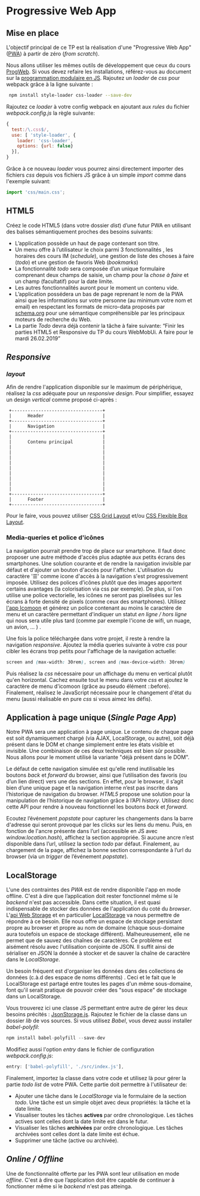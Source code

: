 # Progressive Web App 

## Mise en place

L'objectif principal de ce TP est la réalisation d'une "Progressive Web App" ([PWA](https://fr.wikipedia.org/wiki/Progressive_web_app)) à partir de zéro (*from scratch*).

Nous allons utiliser les mêmes outils de développement que ceux du cours [
ProgWeb](https://chabloz.eu/progweb). Si vous devez refaire les installations, référez-vous au document sur la [programmation modulaire en JS](../progweb/module_base.md). Rajoutez un *loader* de *css* pour webpack grâce à la ligne suivante :
```bash
 npm install style-loader css-loader --save-dev
```
Rajoutez ce *loader* à votre config webpack en  ajoutant  aux *rules*  du fichier *webpack.config.js* la règle suivante:

```js
{ 
  test:/\.css$/,
  use: [ 'style-loader', {
    loader: 'css-loader',
    options: {url: false} 
  }],        
}      
```

Grâce à ce nouveau *loader* vous pourrez ainsi directement importer des fichiers *css* depuis vos fichiers JS grâce à un simple *import* comme dans l'exemple suivant:

```js
import 'css/main.css';
```

## HTML5

Créez le code HTML5 (dans votre dossier *dist*) d’une futur  PWA  en utilisant des balises sémantiquement proches des besoins suivants:

-   L’application possède un haut de page contenant son titre.
-   Un menu offre à l’utilisateur le choix parmi 3 fonctionnalités , les horaires des cours IM (*schedule*), une gestion de liste des choses à faire (*todo*) et une gestion de favoris Web (*bookmarks*) 
-   La fonctionnalité *todo* sera composée d’un unique formulaire comprenant deux champs de saisie, un champ pour la  *chose à faire*  et un champ (facultatif) pour la date limite.
-   Les autres fonctionnalités auront pour le moment un contenu vide.
-   L’application possédera un bas de page reprenant le nom de la  PWA  ainsi que les informations sur votre personne (au minimum votre nom et email) en respectant les formats de micro-data proposés par [schema.org](http://schema.org/) pour une sémantique compréhensible par les principaux moteurs de recherche du Web.
-   La partie *Todo* devra déjà contenir la tâche à faire suivante: “Finir les parties HTML5 et Responsive du TP du cours WebMobUi. A faire pour le mardi 26.02.2019”

## *Responsive*

### *layout*

Afin de rendre l'application disponible sur le maximum de périphérique, réalisez la *css* adéquate pour un *responsive design*.  Pour simplifier, essayez un design *vertical* comme proposé ci-après :

```ascii
 +----------------------------------+
 |      Header                      |
 +----------------------------------+
 |      Navigation                  |
 +----------------------------------+
 |                                  |
 |      Contenu principal           |
 |                                  |
 |                                  |
 |                                  |
 |                                  |
 |                                  |
 |                                  |
 |                                  |
 |                                  |
 |                                  |
 +----------------------------------+
 |      Footer                      |
 +----------------------------------+
 ```
 
 Pour le faire, vous pouvez utiliser [CSS Grid Layout](https://developer.mozilla.org/fr/docs/Web/CSS/CSS_Grid_Layout/Les_concepts_de_base)  et/ou [CSS Flexible Box Layout](https://developer.mozilla.org/fr/docs/Web/CSS/CSS_Flexible_Box_Layout/Concepts_de_base_flexbox).

### Media-queries et police d'icônes
La navigation pourrait prendre trop de place sur smartphone. Il faut donc proposer une autre méthode d'accès  plus adaptée aux petits écrans des smartphones. Une solution courante et de rendre la navigation invisible par défaut et d'ajouter un bouton d'accès pour l'afficher. L'utilisation  du caractère '☰' comme icone d'accès à la navigation s'est progressivement imposée. Utilisez des polices d’icônes plutôt que des images apportent certains avantages (la colorisation via css par exemple). De plus, si l'on utilise une police vectorielle, les icônes ne seront pas pixelisées sur  les écrans à forte densité de pixels (comme ceux des smartphones). Utilisez [l'app Icomoon](https://icomoon.io/app) et générez un police contenant au moins le caractère de menu et un caractère permettant d'indiquer un statut *en ligne / hors ligne* qui nous sera utile plus tard (comme par exemple l'icone de wifi, un nuage, un avion, ... ) .

Une fois la police téléchargée dans votre projet, il reste à rendre la navigation *responsive*. Ajoutez la média queries suivante à votre *css* pour cibler les écrans trop petits pour l'affichage de la navigation actuelle:
```css
screen and (max-width: 30rem), screen and (max-device-width: 30rem)
```
Puis réalisez la *css* nécessaire pour un affichage du menu en vertical plutôt qu'en horizontal. Cachez ensuite tout le menu dans votre *css* et ajoutez le caractère de menu d'icomoon (grâce au pseudo élément ::before). Finalement, réalisez le JavaScript nécessaire pour le changement d'état du menu (aussi réalisable en pure *css* si vous aimez  les défis).

## Application à page unique (*Single Page App*)
Notre PWA sera une application à page unique. Le contenu de chaque page est soit dynamiquement chargé (via AJAX, LocalStorage, ou autre), soit déjà présent dans le DOM  et change simplement entre les états visible et invisible. Une combinaison de ces deux techniques est bien sûr possible. Nous allons pour le moment utilisé la variante "déjà présent dans le DOM". 

Le défaut de  cette navigation simulée est qu'elle rend inutilisable les boutons  *back*  et  *forward* du browser, ainsi que l’utilisation des favoris (ou d’un lien direct) vers une des sections. En effet, pour le browser, il s’agit bien d’une unique page et la navigation interne n’est pas inscrite dans l’historique de navigation du browser.  *HTML5*  propose une solution pour la manipulation de l’historique de navigation grâce à l’API  *history*. Utilisez donc cette API pour rendre à nouveau fonctionnel les boutons  *back*  et  *forward*.  

Ecoutez l’événement  *popstate*  pour capturer les changements dans la barre d'adresse qui seront provoqué par  les clicks sur les liens du menu. Puis, en fonction de l'ancre présente dans l’url (accessible en JS avec  *window.location.hash*), affichez la section appropriée. Si aucune ancre n’est disponible dans l’url, utilisez la section *todo*  par défaut. Finalement, au chargement de la page, affichez la bonne section correspondante à l’url du browser (via un  *trigger*  de l’événement  *popstate*).

## LocalStorage
L'une des contraintes des *PWA* est de rendre disponible l'app en mode offline. C'est à dire que l’application doit rester fonctionnel même si le *backend* n'est pas accessible. Dans cette situation, il est quasi indispensable de stocker des données de l'application du coté du *browser*. L'[api Web Storage](https://developer.mozilla.org/fr/docs/Web/API/Web_Storage_API)   et en particulier [LocalStorage](https://developer.mozilla.org/fr/docs/Web/API/Window/localStorage) va nous permettre de répondre à ce besoin. Elle nous offre un espace de stockage persistant propre au browser et propre au nom de domaine (chaque sous-domaine aura toutefois un espace de stockage différent). Malheureusement, elle ne permet que de sauvez des chaînes de caractères. Ce problème est aisément résolu avec l'utilisation conjointe de JSON. Il suffit ainsi de sérialiser en JSON la donnée à stocker et de sauver la chaîne de caractère dans le *LocalStorage*. 

Un besoin fréquent est d'organiser les données dans des collections de données (c.à.d des espace de noms différents) . Ceci et le fait que le LocalStorage est partagé entre toutes les pages d'un même sous-domaine, font qu'il serait pratique de pouvoir créer des "sous espace" de stockage dans un LocalStorage.  

Vous trouverez ici une classe JS permettant  entre autre de gérer les deux besoins précités : [JsonStorage.js](resources/JsonStorage.js). Rajoutez le fichier de la classe dans un dossier *lib* de vos sources. Si vous utilisez *Babel*, vous devez aussi installer *babel-polyfil*:
```js
npm install babel-polyfill --save-dev
```
Modifiez aussi l'option *entry* dans le fichier de configuration *webpack.config.js*:

```js
entry: ['babel-polyfill', './src/index.js'],
```


Finalement, importez la classe dans votre code et utilisez là pour gérer la partie *todo list* de votre PWA.  Cette partie doit permettre à l'utilisateur de:

- Ajouter une tâche dans le *LocalStorage* via le formulaire de la section *todo*. Une tâche est un simple objet avec deux propriétés: la tâche et la date limite.
- Visualiser toutes les tâches **actives** par ordre chronologique. Les tâches actives sont celles dont la date limite est dans le futur.
- Visualiser les tâches **archivées** par ordre chronologique. Les tâches archivées sont celles dont la date limite est échue.
- Supprimer une tâche (active ou archivée).

## *Online / Offline*

Une de fonctionnalité offerte par les PWA sont leur utilisation en mode *offline*. C'est à dire que l’application doit être capable de continuer à fonctionner même si le *backend* n'est pas atteinga. 



<!--stackedit_data:
eyJoaXN0b3J5IjpbMTkzNTY0OTIwMCwtMTc4OTUwNzEwNywtMj
A5MzkwMzE2NywxNjAzODcxNjYxLDg3MTEwMDc4NSwtMTMzMDQw
MzgzOCwxNzQ0OTUyMDIsNzI3OTcyOTkxLC0xMDg2MDI0NjgxLD
E1Mjg3NTIzLDY5NTk3MzUyMSwtMTA5Mzk1NDU4OCw3OTM0NTIy
MTMsLTEyMDQ2NjEyODgsMTEwMTE2NjQzNywzOTQ5NzA5MzEsMT
g1NDc3NDgzLDI2MzE4ODk3MSwtMTA3NTI0OTU0OCwtNzA2MzU5
MTkyXX0=
-->